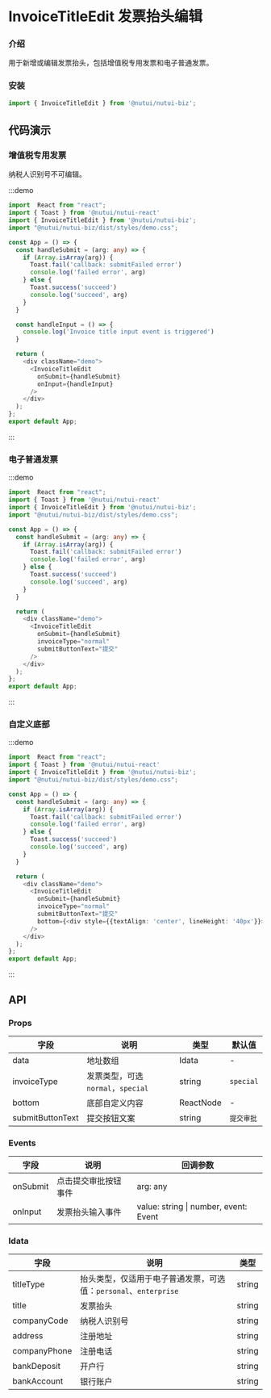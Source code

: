 #  InvoiceTitleEdit 发票抬头编辑

### 介绍

用于新增或编辑发票抬头，包括增值税专用发票和电子普通发票。

### 安装

```javascript
import { InvoiceTitleEdit } from '@nutui/nutui-biz';
```


## 代码演示

### 增值税专用发票
纳税人识别号不可编辑。

:::demo

```ts
import  React from "react";
import { Toast } from '@nutui/nutui-react'
import { InvoiceTitleEdit } from '@nutui/nutui-biz';
import "@nutui/nutui-biz/dist/styles/demo.css";

const App = () => {
  const handleSubmit = (arg: any) => {
    if (Array.isArray(arg)) {
      Toast.fail('callback: submitFailed error')
      console.log('failed error', arg)
    } else {
      Toast.success('succeed')
      console.log('succeed', arg)
    }
  }

  const handleInput = () => {
    console.log('Invoice title input event is triggered')
  }

  return (
    <div className="demo">
      <InvoiceTitleEdit 
        onSubmit={handleSubmit}
        onInput={handleInput}
      />
    </div>
  );
};
export default App;
```

:::

### 电子普通发票

:::demo

```ts
import  React from "react";
import { Toast } from '@nutui/nutui-react'
import { InvoiceTitleEdit } from '@nutui/nutui-biz';
import "@nutui/nutui-biz/dist/styles/demo.css";

const App = () => {
  const handleSubmit = (arg: any) => {
    if (Array.isArray(arg)) {
      Toast.fail('callback: submitFailed error')
      console.log('failed error', arg)
    } else {
      Toast.success('succeed')
      console.log('succeed', arg)
    }
  }

  return (
    <div className="demo">
      <InvoiceTitleEdit 
        onSubmit={handleSubmit}
        invoiceType="normal"
        submitButtonText="提交"
      />
    </div>
  );
};
export default App;
```

:::

### 自定义底部

:::demo

```ts
import  React from "react";
import { Toast } from '@nutui/nutui-react'
import { InvoiceTitleEdit } from '@nutui/nutui-biz';
import "@nutui/nutui-biz/dist/styles/demo.css";

const App = () => {
  const handleSubmit = (arg: any) => {
    if (Array.isArray(arg)) {
      Toast.fail('callback: submitFailed error')
      console.log('failed error', arg)
    } else {
      Toast.success('succeed')
      console.log('succeed', arg)
    }
  }

  return (
    <div className="demo">
      <InvoiceTitleEdit 
        onSubmit={handleSubmit}
        invoiceType="normal"
        submitButtonText="提交"
        bottom={<div style={{textAlign: 'center', lineHeight: '40px'}}>我是自定义的底部</div>}
      />
    </div>
  );
};
export default App;
```

:::


## API

### Props


| 字段    | 说明                                       | 类型    | 默认值    |
|---------|--------------------------------------------|---------|-----------|
| data   | 地址数组                                 | Idata  | -         |
| invoiceType   | 发票类型，可选 `normal`，`special`    | string  | `special`         |
| bottom   | 底部自定义内容     | ReactNode  | -         |
| submitButtonText   | 提交按钮文案     | string  | `提交审批`         |


### Events
| 字段 | 说明 | 回调参数 |
|----- | ----- | -----  |
| onSubmit | 点击提交审批按钮事件 |  arg: any |
| onInput | 发票抬头输入事件 |  value: string \| number, event: Event |


### Idata 

| 字段    | 说明                                       | 类型    | 
|---------|--------------------------------------------|---------|
| titleType   | 抬头类型，仅适用于电子普通发票，可选值：`personal`、`enterprise`                                | string |
| title   | 发票抬头            | string  | 
| companyCode   | 纳税人识别号            | string  | 
| address   | 注册地址            | string  | 
| companyPhone   | 注册电话            | string  | 
| bankDeposit   | 开户行            | string  | 
| bankAccount   | 银行账户            | string  | 